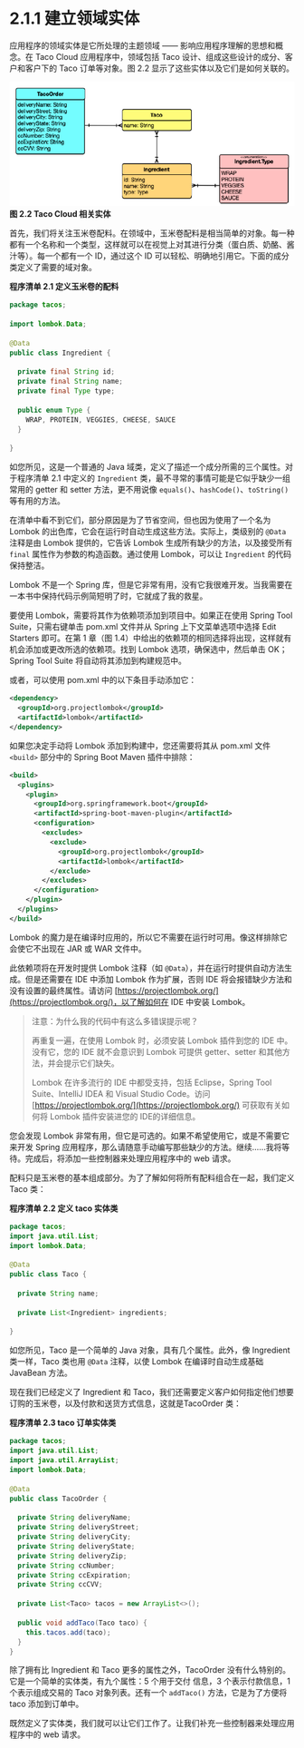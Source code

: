 # 2.1.1 建立领域实体

应用程序的领域实体是它所处理的主题领域 —— 影响应用程序理解的思想和概念。在 Taco Cloud 应用程序中，领域包括 Taco 设计、组成这些设计的成分、客户和客户下的 Taco 订单等对象。图 2.2 显示了这些实体以及它们是如何关联的。

![](../../assets/2.2.png)
**图 2.2 Taco Cloud 相关实体** <br/>

首先，我们将关注玉米卷配料。在领域中，玉米卷配料是相当简单的对象。每一种都有一个名称和一个类型，这样就可以在视觉上对其进行分类（蛋白质、奶酪、酱汁等）。每一个都有一个 ID，通过这个 ID 可以轻松、明确地引用它。下面的成分类定义了需要的域对象。

**程序清单 2.1 定义玉米卷的配料**

```java
package tacos;

import lombok.Data;

@Data
public class Ingredient {

  private final String id;
  private final String name;
  private final Type type;

  public enum Type {
    WRAP, PROTEIN, VEGGIES, CHEESE, SAUCE
  }

}
```

如您所见，这是一个普通的 Java 域类，定义了描述一个成分所需的三个属性。对于程序清单 2.1 中定义的 `Ingredient` 类，最不寻常的事情可能是它似乎缺少一组常用的 getter 和 setter 方法，更不用说像 `equals()`、`hashCode()`、`toString()` 等有用的方法。

在清单中看不到它们，部分原因是为了节省空间，但也因为使用了一个名为 Lombok 的出色库，它会在运行时自动生成这些方法。实际上，类级别的 `@Data` 注释是由 Lombok 提供的，它告诉 Lombok 生成所有缺少的方法，以及接受所有 `final` 属性作为参数的构造函数。通过使用 Lombok，可以让 `Ingredient` 的代码保持整洁。

Lombok 不是一个 Spring 库，但是它非常有用，没有它我很难开发。当我需要在一本书中保持代码示例简短明了时，它就成了我的救星。

要使用 Lombok，需要将其作为依赖项添加到项目中。如果正在使用 Spring Tool Suite，只需右键单击 pom.xml 文件并从 Spring 上下文菜单选项中选择 Edit Starters 即可。在第 1 章（图 1.4）中给出的依赖项的相同选择将出现，这样就有机会添加或更改所选的依赖项。找到 Lombok 选项，确保选中，然后单击 OK；Spring Tool Suite 将自动将其添加到构建规范中。

或者，可以使用 pom.xml 中的以下条目手动添加它：

```xml
<dependency>
  <groupId>org.projectlombok</groupId>
  <artifactId>lombok</artifactId>
</dependency>
```

如果您决定手动将 Lombok 添加到构建中，您还需要将其从 pom.xml 文件 `<build>` 部分中的 Spring Boot Maven 插件中排除：

```xml
<build>
  <plugins>
    <plugin>
      <groupId>org.springframework.boot</groupId>
      <artifactId>spring-boot-maven-plugin</artifactId>
      <configuration>
        <excludes>
          <exclude>
            <groupId>org.projectlombok</groupId>
            <artifactId>lombok</artifactId>
          </exclude>
        </excludes>
      </configuration>
    </plugin>
  </plugins>
</build>

```

Lombok 的魔力是在编译时应用的，所以它不需要在运行时可用。像这样排除它会使它不出现在 JAR 或 WAR 文件中。

此依赖项将在开发时提供 Lombok 注释（如 `@Data`），并在运行时提供自动方法生成。但是还需要在 IDE 中添加 Lombok 作为扩展，否则 IDE 将会报错缺少方法和没有设置的最终属性。请访问 [https://projectlombok.org/](https://projectlombok.org/)，以了解如何在 IDE 中安装 Lombok。

>注意：为什么我的代码中有这么多错误提示呢？
>
>再重复一遍，在使用 Lombok 时，必须安装 Lombok 插件到您的 IDE 中。没有它，您的 IDE 就不会意识到 Lombok 可提供 getter、setter 和其他方法，并会提示它们缺失。
>
>Lombok 在许多流行的 IDE 中都受支持，包括 Eclipse，Spring Tool Suite、IntelliJ IDEA 和 Visual Studio Code。访问
[https://projectlombok.org/](https://projectlombok.org/) 可获取有关如何将 Lombok 插件安装进您的 IDE的详细信息。

您会发现 Lombok 非常有用，但它是可选的。如果不希望使用它，或是不需要它来开发 Spring 应用程序，那么请随意手动编写那些缺少的方法。继续……我将等待。完成后，将添加一些控制器来处理应用程序中的 web 请求。

配料只是玉米卷的基本组成部分。为了了解如何将所有配料组合在一起，我们定义 Taco 类：

**程序清单 2.2 定义 taco 实体类**

```java
package tacos;
import java.util.List;
import lombok.Data;

@Data
public class Taco {

  private String name;

  private List<Ingredient> ingredients;

}
```

如您所见，Taco 是一个简单的 Java 对象，具有几个属性。此外，像 Ingredient 类一样，Taco 类也用 `@Data` 注释，以使 Lombok 在编译时自动生成基础 JavaBean 方法。

现在我们已经定义了 Ingredient 和 Taco，我们还需要定义客户如何指定他们想要订购的玉米卷，以及付款和送货方式信息，这就是TacoOrder 类：

**程序清单 2.3 taco 订单实体类**

```java
package tacos;
import java.util.List;
import java.util.ArrayList;
import lombok.Data;

@Data
public class TacoOrder {

  private String deliveryName;
  private String deliveryStreet;
  private String deliveryCity;
  private String deliveryState;
  private String deliveryZip;
  private String ccNumber;
  private String ccExpiration;
  private String ccCVV;

  private List<Taco> tacos = new ArrayList<>();

  public void addTaco(Taco taco) {
    this.tacos.add(taco);
  }
}
```

除了拥有比 Ingredient 和 Taco 更多的属性之外，TacoOrder 没有什么特别的。它是一个简单的实体类，有九个属性：5 个用于交付
信息，3 个表示付款信息，1 个表示组成交易的 Taco 对象列表。还有一个 `addTaco()` 方法，它是为了方便将 taco 添加到订单中。

既然定义了实体类，我们就可以让它们工作了。让我们补充一些控制器来处理应用程序中的 web 请求。



